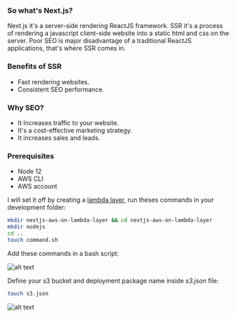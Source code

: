 ### So what's Next.js?

Next.js it's a server-side rendering ReactJS framework. SSR it's a process of rendering a javascript client-side website into a static html and css on the server. Poor SEO is major disadvantage of a traditional ReactJS applications, that's where SSR comes in.

### Benefits of SSR

* Fast rendering websites.
* Consistent SEO performance.

### Why SEO?

* It Increases traffic to your website.
* It's a cost-effective marketing strategy.
* It increases sales and leads.

### Prerequisites

* Node 12
* AWS CLI
* AWS account

I will set it off by creating a <a class="markdown-link" href="/blog/aws-lambda-layers">lambda layer</a>, run theses commands in your development folder:

```bash
mkdir nextjs-aws-on-lambda-layer && cd nextjs-aws-on-lambda-layer 
mkdir nodejs
cd ..
touch command.sh
```

Add these commands in a bash script:

![alt text](https://nextjs-portfolio.s3.amazonaws.com/layer-shell-script.png "AWS Lambda Layers")

Define your s3 bucket and deployment package name inside _s3.json_ file:

```bash
touch s3.json
```

![alt text](https://nextjs-portfolio.s3.amazonaws.com/s3-bucket-json.png "AWS S3 bucket")

